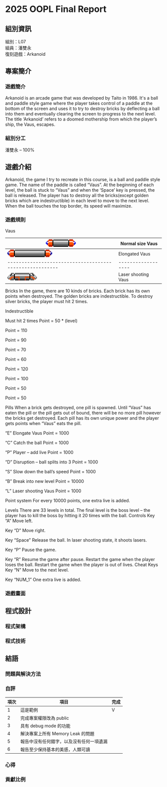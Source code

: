 # 2025 OOPL Final Report

## 組別資訊

組別：L07\
組員：潘雙永\
復刻遊戲：Arkanoid

## 專案簡介

### 遊戲簡介
Arkanoid is an arcade game that was developed by Taito in 1986. It's a ball and paddle style game where the player takes control of a paddle 
at the bottom of the screen and uses it to try to destroy bricks by deflecting a ball into them and eventually clearing the screen to progress to 
the next level. The title ‘Arkanoid’ refers to a doomed mothership from which the player’s ship, the Vaus, escapes.
### 組別分工
潘雙永 – 100%
## 遊戲介紹
Arkanoid, the game I try to recreate in this course, is a ball and paddle style game. The name of the paddle is called “Vaus”. At the beginning of each level, the ball is stuck to “Vaus” and when the ‘Space’ key is pressed, the ball is released. The player has to destroy all the bricks(except golden bricks which are indestructible) in each level to move to the next level. When the ball touches the top border, its speed will maximize.
### 遊戲規則
Vaus

| ![Normal size Vaus](Resources/Image/Vaus/Normal0.png) | Normal size Vaus   |
|-------------------------------------------------------|--------------------|
|![Elongate Vaus](Resources/Image/Vaus/Long0.png)      | Elongated Vaus      |
|-------------------------------------------------------| ------------------ |
|![Laser Shooting Vaus](Resources/Image/Vaus/Shoot0.png)| Laser shooting Vaus|

Bricks
In the game, there are 10 kinds of bricks. Each brick has its own points when destroyed.
The golden bricks are indestructible.
To destroy silver bricks, the player must hit 2 times.



Indestructible

Must hit 2 times
Point = 50 * (level)

Point = 110

Point = 90

Point = 70

Point = 60

Point = 120

Point = 100

Point = 50

Point = 50


Pills
When a brick gets destroyed, one pill is spawned. Until “Vaus” has eaten the pill or the pill gets out of bound, there will be no more pill however the bricks get destroyed.
Each pill has its own unique power and the player gets points when “Vaus” eats the pill.



“E” Elongate Vaus
Point = 1000

“C” Catch the ball
Point = 1000

“P” Player – add live
Point = 1000

“D” Disruption – ball splits into 3
Point = 1000

“S” Slow down the ball’s speed
Point = 1000

“B” Break into new level
Point = 10000

“L” Laser shooting Vaus
Point = 1000



Point system
For every 10000 points, one extra live is added.

Levels
There are 33 levels in total. The final level is the boss level – the player has to kill the boss by hitting it 20 times with the ball.
Controls
Key “A”
Move left.

Key “D”
Move right.

Key “Space”
Release the ball.
In laser shooting state, it shoots lasers.

Key “P”
Pause the game.

Key “R”
Resume the game after pause.
Restart the game when the player loses the ball.
Restart the game when the player is out of lives.
Cheat Keys
Key “N”
Move to the next level.

Key “NUM_1”
One extra live is added.



### 遊戲畫面

## 程式設計

### 程式架構
### 程式技術

## 結語

### 問題與解決方法
### 自評

| 項次 | 項目                   | 完成 |
|------|------------------------|-------|
| 1    | 這是範例 |  V  |
| 2    | 完成專案權限改為 public |    |
| 3    | 具有 debug mode 的功能  |    |
| 4    | 解決專案上所有 Memory Leak 的問題  |    |
| 5    | 報告中沒有任何錯字，以及沒有任何一項遺漏  |    |
| 6    | 報告至少保持基本的美感，人類可讀  |    |

### 心得
### 貢獻比例
